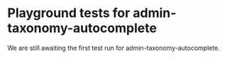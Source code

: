 # Playground tests for admin-taxonomy-autocomplete
We are still awaiting the first test run for admin-taxonomy-autocomplete.
